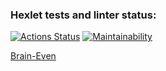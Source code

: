 ### Hexlet tests and linter status:
[![Actions Status](https://github.com/AlexandraMarder/fullstack-javascript-project-44/actions/workflows/hexlet-check.yml/badge.svg)](https://github.com/AlexandraMarder/fullstack-javascript-project-44/actions)
[![Maintainability](https://api.codeclimate.com/v1/badges/5e54888390f7b9307c12/maintainability)](https://codeclimate.com/github/AlexandraMarder/fullstack-javascript-project-44_new/maintainability)

[Brain-Even](https://asciinema.org/a/HUZgKKM7mcm9yUoLnpeY6ZXVx)
